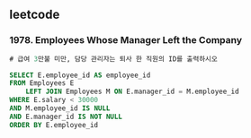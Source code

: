 ## leetcode 
### 1978. Employees Whose Manager Left the Company
```sql
# 급여 3만불 미만, 담당 관리자는 퇴사 한 직원의 ID를 출력하시오

SELECT E.employee_id AS employee_id 
FROM Employees E
    LEFT JOIN Employees M ON E.manager_id = M.employee_id 
WHERE E.salary < 30000 
AND M.employee_id IS NULL 
AND E.manager_id IS NOT NULL 
ORDER BY E.employee_id 
```
